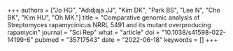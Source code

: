 +++
authors = ["Jo HG", "Adidjaja JJ", "Kim DK", "Park BS", "Lee N", "Cho BK", "Kim HU", "Oh MK."]
title = "Comparative genomic analysis of Streptomyces rapamycinicus NRRL 5491 and its mutant overproducing rapamycin"
journal = "Sci Rep"
what = "article"
doi = "10.1038/s41598-022-14199-6"
pubmed = "35717543"
date = "2022-06-18"
keywords = []
+++

